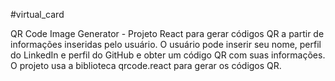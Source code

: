 #virtual_card

QR Code Image Generator - Projeto React para gerar códigos QR a partir de informações inseridas pelo usuário. O usuário pode inserir seu nome, perfil do LinkedIn e perfil do GitHub e obter um código QR com suas informações. O projeto usa a biblioteca qrcode.react para gerar os códigos QR.
